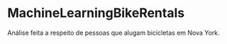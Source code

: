 # MachineLearningBikeRentals
Análise feita a respeito de pessoas que alugam bicicletas em Nova York.
